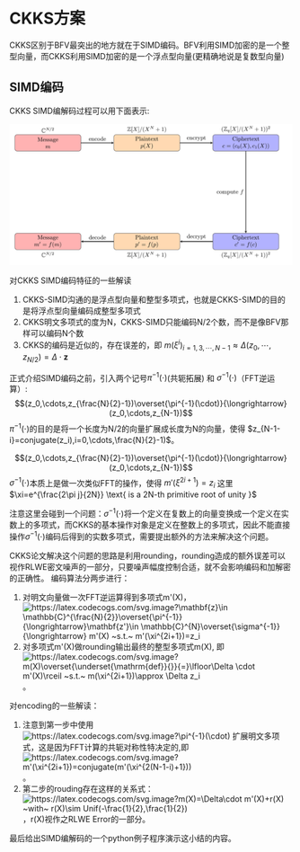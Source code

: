 # CKKS方案
CKKS区别于BFV最突出的地方就在于SIMD编码。BFV利用SIMD加密的是一个整型向量，而CKKS利用SIMD加密的是一个浮点型向量(更精确地说是复数型向量)

## SIMD编码
CKKS SIMD编解码过程可以用下面表示:

<p align="center">
  <img src="fig/simd.png" alt="animated"/>
</p>

对CKKS SIMD编码特征的一些解读
1. CKKS-SIMD沟通的是浮点型向量和整型多项式，也就是CKKS-SIMD的目的是将浮点型向量编码成整型多项式
2. CKKS明文多项式的度为N，CKKS-SIMD只能编码N/2个数，而不是像BFV那样可以编码N个数
3. CKKS的编码是近似的，存在误差的，即 $m(\xi^i)_{i=1,3,\cdots,N-1}\approx \Delta(z_0,\cdots,z_{N/2})=\Delta\cdot \mathbf{z}$

正式介绍SIMD编码之前，引入两个记号$\pi^{-1}(\cdot)$(共轭拓展) 和 $\sigma^{-1}(\cdot)$（FFT逆运算）:
$$(z_0,\cdots,z_{\frac{N}{2}-1})\overset{\pi^{-1}(\cdot)}{\longrightarrow} (z_0,\cdots,z_{N-1})$$
$\pi^{-1}(\cdot)$的目的是将一个长度为N/2的向量扩展成长度为N的向量，使得 $z_{N-1-i}=conjugate(z_i),i=0,\cdots,\frac{N}{2}-1)$。

$$(z_0,\cdots,z_{\frac{N}{2}-1})\overset{\pi^{-1}(\cdot)}{\longrightarrow} (z_0,\cdots,z_{N-1})$$
$\sigma^{-1}(\cdot)$本质上是做一次类似FFT的操作，使得 $m'(\xi^{2i+1})=z_{i}$ 这里$\xi=e^{\frac{2\pi j}{2N}} \text{ is a 2N-th primitive root of unity }$

注意这里会碰到一个问题：$\sigma^{-1}(\cdot)$将一个定义在复数上的向量变换成一个定义在实数上的多项式，而CKKS的基本操作对象是定义在整数上的多项式，因此不能直接操作$\sigma^{-1}(\cdot)$编码后得到的实数多项式，需要提出额外的方法来解决这个问题。

CKKS论文解决这个问题的思路是利用rounding，rounding造成的额外误差可以视作RLWE密文噪声的一部分，只要噪声幅度控制合适，就不会影响编码和加解密的正确性。
编码算法分两步进行：
1. 对明文向量做一次FFT逆运算得到多项式m'(X)，<img src="https://latex.codecogs.com/svg.image?\mathbf{z}\in&space;\mathbb{C}^{\frac{N}{2}}\overset{\pi^{-1}}{\longrightarrow}\mathbf{z'}\in&space;\mathbb{C}^{N}\overset{\sigma^{-1}}{\longrightarrow}&space;m'(X)&space;~s.t.~&space;m'(\xi^{2i&plus;1})=z_i" title="https://latex.codecogs.com/svg.image?\mathbf{z}\in \mathbb{C}^{\frac{N}{2}}\overset{\pi^{-1}}{\longrightarrow}\mathbf{z'}\in \mathbb{C}^{N}\overset{\sigma^{-1}}{\longrightarrow} m'(X) ~s.t.~ m'(\xi^{2i+1})=z_i" />
2. 对多项式m'(X)做rounding输出最终的整型多项式m(X), 即 <img src="https://latex.codecogs.com/svg.image?m(X)\overset{\underset{\mathrm{def}}{}}{=}\lfloor\Delta&space;\cdot&space;&space;m'(X)\rceil&space;~s.t.~&space;m(\xi^{2i&plus;1})\approx&space;\Delta&space;z_i" title="https://latex.codecogs.com/svg.image?m(X)\overset{\underset{\mathrm{def}}{}}{=}\lfloor\Delta \cdot m'(X)\rceil ~s.t.~ m(\xi^{2i+1})\approx \Delta z_i" /> 。

对encoding的一些解读：
1. 注意到第一步中使用 <img src="https://latex.codecogs.com/svg.image?\pi^{-1}(\cdot)" title="https://latex.codecogs.com/svg.image?\pi^{-1}(\cdot)" /> 扩展明文多项式，这是因为FFT计算的共轭对称性特决定的,即 <img src="https://latex.codecogs.com/svg.image?m'(\xi^{2i&plus;1})=conjugate(m'(\xi^{2(N-1-i)&plus;1}))" title="https://latex.codecogs.com/svg.image?m'(\xi^{2i+1})=conjugate(m'(\xi^{2(N-1-i)+1}))" /> 。
2. 第二步的rouding存在这样的关系式：<img src="https://latex.codecogs.com/svg.image?m(X)=\Delta\cdot&space;m'(X)&plus;r(X)&space;~with~&space;r(X)\sim&space;Unif(-\frac{1}{2},\frac{1}{2})" title="https://latex.codecogs.com/svg.image?m(X)=\Delta\cdot m'(X)+r(X) ~with~ r(X)\sim Unif(-\frac{1}{2},\frac{1}{2})" />，r(X)视作之RLWE Error的一部分。

最后给出SIMD编解码的一个python例子程序演示这小结的内容。

